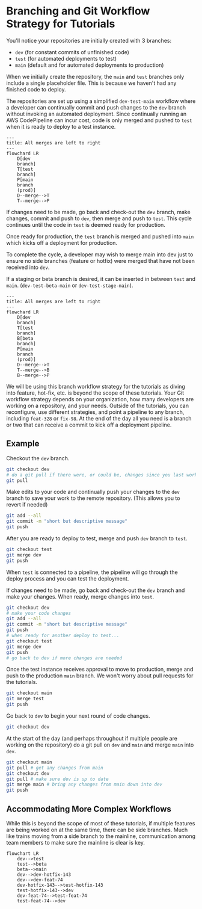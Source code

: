 # Branching and Git Workflow Strategy for Tutorials

You'll notice your repositories are initially created with 3 branches:

- `dev` (for constant commits of unfinished code)
- `test` (for automated deployments to test)
- `main` (default and for automated deployments to production)

When we initially create the repository, the `main` and `test` branches only include a single placeholder file. This is because we haven't had any finished code to deploy.

The repositories are set up using a simplified `dev-test-main` workflow where a developer can continually commit and push changes to the `dev` branch without invoking an automated deployment. Since continually running an AWS CodePipeline can incur cost, code is only merged and pushed to `test` when it is ready to deploy to a test instance.

```mermaid
---
title: All merges are left to right
---
flowchard LR
	D[dev
	branch]
	T[test
	branch]
	P[main
	branch
	(prod)]
	D--merge-->T
	T--merge-->P
```

If changes need to be made, go back and check-out the `dev` branch, make changes, commit and push to `dev`, then merge and push to `test`. This cycle continues until the code in `test` is deemed ready for production.

Once ready for production, the `test` branch is merged and pushed into `main` which kicks off a deployment for production.

To complete the cycle, a developer may wish to merge main into dev just to ensure no side branches (feature or hotfix) were merged that have not been received into `dev`.

If a staging or beta branch is desired, it can be inserted in between `test` and `main`. (`dev-test-beta-main` or `dev-test-stage-main`).

```mermaid
---
title: All merges are left to right
---
flowchard LR
	D[dev
	branch]
	T[test
	branch]
	B[beta
	branch]
	P[main
	branch
	(prod)]
	D--merge-->T
	T--merge-->B
	B--merge-->P
```

We will be using this branch workflow strategy for the tutorials as diving into feature, hot-fix, etc. is beyond the scope of these tutorials. Your Git workflow strategy depends on your organization, how many developers are working on a repository, and your needs. Outside of the tutorials, you can reconfigure, use different strategies, and point a pipeline to any branch, including `feat-328` or `fix-98`. At the end of the day all you need is a branch or two that can receive a commit to kick off a deployment pipeline.

## Example

Checkout the `dev` branch.

```bash
git checkout dev
# do a git pull if there were, or could be, changes since you last worked
git pull
```

Make edits to your code and continually push your changes to the `dev` branch to save your work to the remote repository. (This allows you to revert if needed)

```bash
git add --all
git commit -m "short but descriptive message"
git push
```

After you are ready to deploy to test, merge and push `dev` branch to `test`.

```bash
git checkout test
git merge dev
git push
```

When `test` is connected to a pipeline, the pipeline will go through the deploy process and you can test the deployment.

If changes need to be made, go back and check-out the `dev` branch and make your changes. When ready, merge changes into `test`.

```bash
git checkout dev
# make your code changes
git add --all
git commit -m "short but descriptive message"
git push
# when ready for another deploy to test...
git checkout test
git merge dev
git push
# go back to dev if more changes are needed
```

Once the test instance receives approval to move to production, merge and push to the production `main` branch. We won't worry about pull requests for the tutorials.

```bash
git checkout main
git merge test
git push
```

Go back to `dev` to begin your next round of code changes.

```bash
git checkout dev
```

At the start of the day (and perhaps throughout if multiple people are working on the repository) do a git pull on `dev` and `main` and merge `main` into `dev`.

```bash
git checkout main 
git pull # get any changes from main
git checkout dev
git pull # make sure dev is up to date
git merge main # bring any changes from main down into dev
git push
```

## Accommodating More Complex Workflows

While this is beyond the scope of most of these tutorials, if multiple features are being worked on at the same time, there can be side branches. Much like trains moving from a side branch to the mainline, communication among team members to make sure the mainline is clear is key.

```mermaid
flowchart LR
	dev-->test
	test-->beta
	beta-->main
	dev-->dev-hotfix-143
	dev-->dev-feat-74
	dev-hotfix-143-->test-hotfix-143
	test-hotfix-143-->dev
	dev-feat-74-->test-feat-74
	test-feat-74-->dev
```
